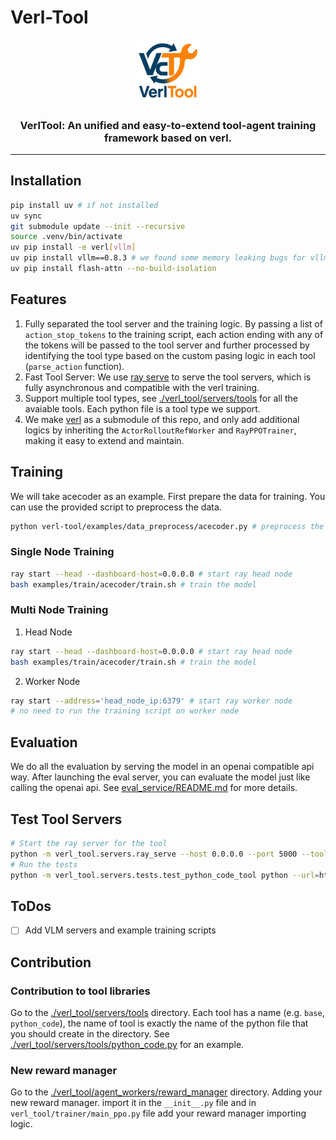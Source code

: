 # Verl-Tool

<p align="center">
  <picture>
    <source media="(prefers-color-scheme: dark)" srcset="assets/imgs/logo.png">
    <img alt="VerlTool" src="assets/imgs/logo.png" width=20%>
  </picture>
</p>

<h3 align="center">
VerlTool: An unified and easy-to-extend tool-agent training framework based on verl.
</h3>

---

<!-- <p align="center">
| <a href="https://docs.vllm.ai"><b>Documentation</b></a> | <a href="https://blog.vllm.ai/"><b>Blog</b></a> | <a href="https://arxiv.org/abs/2309.06180"><b>Paper</b></a> | <a href="https://x.com/vllm_project"><b>Twitter/X</b></a> | <a href="https://discuss.vllm.ai"><b>User Forum</b></a> | <a href="https://slack.vllm.ai"><b>Developer Slack</b></a> |
</p> -->

## Installation
```bash
pip install uv # if not installed
uv sync
git submodule update --init --recursive
source .venv/bin/activate
uv pip install -e verl[vllm]
uv pip install vllm==0.8.3 # we found some memory leaking bugs for vllm==0.8.2, so choose to use 0.8.3 instead
uv pip install flash-attn --no-build-isolation
```

## Features
1. Fully separated the tool server and the training logic. By passing a list of `action_stop_tokens` to the training script, each action ending with any of the tokens will be passed to the tool server and further processed by identifying the tool type based on the custom pasing logic in each tool (`parse_action` function). 
2. Fast Tool Server: We use [ray serve](https://docs.ray.io/en/latest/serve/index.html) to serve the tool servers, which is fully asynchronous and compatible with the verl training.
3. Support multiple tool types, see [./verl_tool/servers/tools](./verl_tool/servers/tools) for all the avaiable tools. Each python file is a tool type we support.
4. We make [verl](https://github.com/volcengine/verl) as a submodule of this repo, and only add additional logics by inheriting the `ActorRolloutRefWorker` and `RayPPOTrainer`, making it easy to extend and maintain.

## Training

We will take acecoder as an example. First prepare the data for training. You can use the provided script to preprocess the data.
```bash
python verl-tool/examples/data_preprocess/acecoder.py # preprocess the data and save
```

### Single Node Training

```bash
ray start --head --dashboard-host=0.0.0.0 # start ray head node
bash examples/train/acecoder/train.sh # train the model
```

### Multi Node Training
1. Head Node
```bash
ray start --head --dashboard-host=0.0.0.0 # start ray head node
bash examples/train/acecoder/train.sh # train the model
```
2. Worker Node
```bash
ray start --address='head_node_ip:6379' # start ray worker node
# no need to run the training script on worker node
```

## Evaluation
We do all the evaluation by serving the model in an openai compatible api way. After launching the eval server, you can evaluate the model just like calling the openai api. See [eval_service/README.md](./eval_service/README.md) for more details. 

## Test Tool Servers

```bash
# Start the ray server for the tool
python -m verl_tool.servers.ray_serve --host 0.0.0.0 --port 5000 --tool_type "python_code" &
# Run the tests
python -m verl_tool.servers.tests.test_python_code_tool python --url=http://localhost:5000/get_observation
```

## ToDos
- [ ] Add VLM servers and example training scripts

## Contribution
### Contribution to tool libraries
Go to the [./verl_tool/servers/tools](./verl_tool/servers/tools) directory. Each tool has a name (e.g. `base`, `python_code`), the name of tool is exactly the name of the python file that you should create in the directory. See [./verl_tool/servers/tools/python_code.py](./verl_tool/servers/tools/python_code.py) for an example.

### New reward manager
Go to the [./verl_tool/agent_workers/reward_manager](./verl_tool/agent_workers/reward_manager) directory. Adding your new reward manager. import it in the `__init__.py` file and in `verl_tool/trainer/main_ppo.py` file add your reward manager importing logic.
